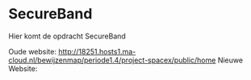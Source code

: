 # SecureBand
Hier komt de opdracht SecureBand

Oude website: http://18251.hosts1.ma-cloud.nl/bewijzenmap/periode1.4/project-spacex/public/home
Nieuwe Website:
